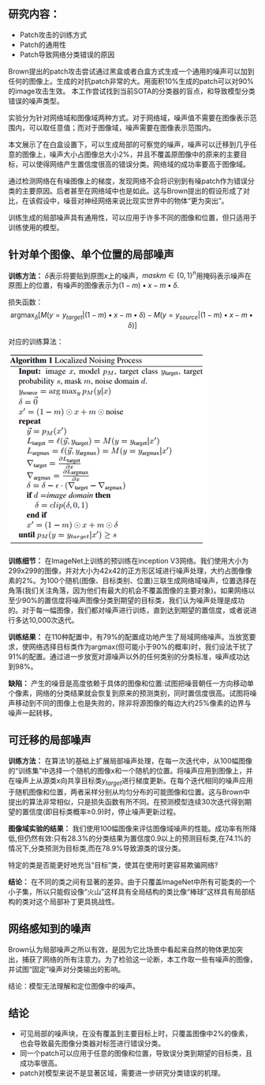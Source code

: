 ## 研究内容：
* Patch攻击的训练方式
* Patch的通用性
* Patch导致网络分类错误的原因

Brown提出的patch攻击尝试通过黑盒或者白盒方式生成一个通用的噪声可以加到任何的图像上。生成的对抗patch非常的大。用面积10%生成的patch可以对90%的image攻击生效。
本工作尝试找到当前SOTA的分类器的盲点，和导致模型分类错误的噪声类型。

实验分为针对网络域和图像域两种方式。对于网络域，噪声值不需要在图像表示范围内，可以取任意值；而对于图像域，噪声需要在图像表示范围内。

本文展示了在白盒设置下，可以生成局部的可察觉的噪声，噪声可以迁移到几乎任意的图像上，噪声大小占图像总大小2%，并且不覆盖原图像中的原来的主要目标，可以使得网络产生置信度很高的错误分类。网络域的成功率要高于图像域。

通过检测网络在有噪图像上的梯度，发现网络不会将识别到有噪patch作为错误分类的主要原因。后者甚至在网络域中也是如此。这与Brown提出的假设形成了对比，在该假设中，噪音对神经网络来说比现实世界中的物体“更为突出”。

训练生成的局部噪声具有通用性，可以应用于许多不同的图像和位置，但只适用于训练使用的模型。

## 针对单个图像、单个位置的局部噪声

**训练方法：** $\delta$表示将要贴到原图$x$上的噪声，$mask m \in \{0,1\}^n$用掩码表示噪声在原图上的位置，有噪声的图像表示为$(1-m) \bullet x - m \bullet \delta$.

损失函数：
$$\mathop {argmax}_{\delta}[M(y=y_{target} | (1-m) \bullet x - m \bullet \delta) - M(y=y_{source}|(1-m) \bullet x - m \bullet \delta)]$$

对应的训练算法：

![avaster](./pic/3_1.png)

**训练细节：**
在ImageNet上训练的预训练在inception V3网络。我们使用大小为299x299的图像，并对大小为42x42的正方形区域进行噪声处理，大约占图像像素的2%。为100个随机(图像、目标类别、位置)三联生成网络域噪声，位置选择在角落(我们关注角落，因为他们有最大的机会不覆盖图像的主要对象)。如果网络以至少90%的置信度将噪声图像分类到期望的目标类，我们认为噪声处理是成功的。对于每一幅图像，我们都对噪声进行训练，直到达到期望的置信度，或者说进行多达10,000次迭代。

**训练结果：** 在110种配置中，有79%的配置成功地产生了局域网络噪声。当放宽要求，使网络选择目标类作为argmax(但可能小于90%的概率)时，我们设法干扰了91%的配置。通过进一步放宽对源噪声以外的任何类别的分类标准，噪声成功达到98%。

**缺陷：** 产生的噪音是高度依赖于具体的图像和位置:试图把噪音朝任一方向移动单个像素，网络的分类结果就会恢复到原来的预测类别，同时置信度很高。试图将噪声移动到不同的图像上也是失败的，除非将源图像的每边大约25%像素的边界与噪声一起转移。

## 可迁移的局部噪声

**训练方法：** 在算法1的基础上扩展局部噪声处理，在每一次迭代中，从100幅图像的“训练集”中选择一个随机的图像x和一个随机的位置。将噪声应用到图像上，并在噪声上从源类x向共享目标类$y_{target}$进行梯度更新。在每个迭代相同的噪声应用于随机图像和位置，两者采样分别从均匀分布的可能图像和位置。这与Brown中提出的算法非常相似，只是损失函数有所不同。在预测模型连续30次迭代得到期望的置信度(即目标类概率≥0.9)时，停止噪声更新过程。

**图像域实验的结果：** 我们使用100幅图像来评估图像域噪声的性能。成功率有所降低,但仍然有效:只有28.3%的分类结果为置信度0.9以上的预测目标类,在74.1%的情况下,分类预测为目标类,而在78.9%导致源类的误分类。

特定的类是否能更好地充当“目标”类，使其在使用时更容易欺骗网络?

**结论：** 在不同的类之间有显著的差异。由于只覆盖ImageNet中所有可能类的一个小子集，所以只能假设像“火山”这样具有全局结构的类比像“棒球”这样具有局部结构的类对这个局部补丁更具挑战性。

## 网络感知到的噪声

Brown认为局部噪声之所以有效，是因为它比场景中看起来自然的物体更加突出，捕获了网络的所有注意力。为了检验这一论断，本工作取一些有噪声的图像，并试图“固定”噪声对分类输出的影响。

结论：模型无法理解和定位图像中的噪声。

## 结论

* 可见局部的噪声块，在没有覆盖到主要目标上时，只覆盖图像中2%的像素，也会导致最先图像分类器对标签进行错误分类。
* 同一个patch可以应用于任意的图像和位置，导致误分类到期望的目标类，且成功率很高。
* patch对模型来说不是显著区域，需要进一步研究分类错误的机理。